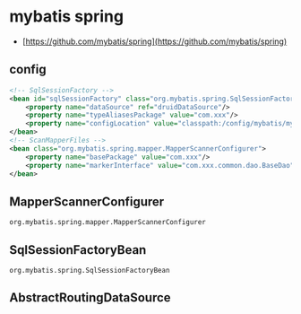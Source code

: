 # mybatis spring

- [https://github.com/mybatis/spring](https://github.com/mybatis/spring)

## config

```xml
<!-- SqlSessionFactory -->
<bean id="sqlSessionFactory" class="org.mybatis.spring.SqlSessionFactoryBean">
    <property name="dataSource" ref="druidDataSource"/>
    <property name="typeAliasesPackage" value="com.xxx"/>
    <property name="configLocation" value="classpath:/config/mybatis/mybatis-config.xml"/>
</bean>
<!-- ScanMapperFiles -->
<bean class="org.mybatis.spring.mapper.MapperScannerConfigurer">
    <property name="basePackage" value="com.xxx"/>
    <property name="markerInterface" value="com.xxx.common.dao.BaseDao"/>
</bean>
```

## MapperScannerConfigurer

`org.mybatis.spring.mapper.MapperScannerConfigurer`

## SqlSessionFactoryBean

`org.mybatis.spring.SqlSessionFactoryBean`

## AbstractRoutingDataSource
